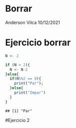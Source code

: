 Borrar
================
Anderson Vilca
10/12/2021

# Ejercicio borrar

``` r
N <- 2

if (N > 2){
  N <- N-2
}else{
  if(N%%2 == 0){
    print("Par");
  }else{
    print("Impar")
  }
}
```

    ## [1] "Par"

#Ejercicio 2
